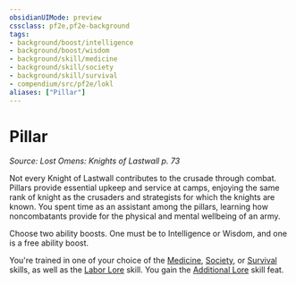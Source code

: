 ```yaml
---
obsidianUIMode: preview
cssclass: pf2e,pf2e-background
tags:
- background/boost/intelligence
- background/boost/wisdom
- background/skill/medicine
- background/skill/society
- background/skill/survival
- compendium/src/pf2e/lokl
aliases: ["Pillar"]
---
```

# Pillar
*Source: Lost Omens: Knights of Lastwall p. 73*  

Not every Knight of Lastwall contributes to the crusade through combat. Pillars provide essential upkeep and service at camps, enjoying the same rank of knight as the crusaders and strategists for which the knights are known. You spent time as an assistant among the pillars, learning how noncombatants provide for the physical and mental wellbeing of an army.

Choose two ability boosts. One must be to Intelligence or Wisdom, and one is a free ability boost.

You're trained in one of your choice of the [Medicine](skills.md#Medicine), [Society](skills.md#Society), or [Survival](skills.md#Survival) skills, as well as the [Labor Lore](skills.md#Lore) skill. You gain the [Additional Lore](additional-lore.md) skill feat.